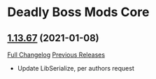 # Deadly Boss Mods Core

## [1.13.67](https://github.com/DeadlyBossMods/DBM-Classic/tree/1.13.67) (2021-01-08)
[Full Changelog](https://github.com/DeadlyBossMods/DBM-Classic/compare/1.13.66...1.13.67) [Previous Releases](https://github.com/DeadlyBossMods/DBM-Classic/releases)

- Update LibSerialize, per authors request  
